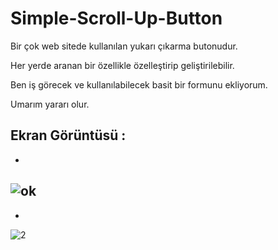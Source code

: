 # Simple-Scroll-Up-Button

Bir çok web sitede kullanılan yukarı çıkarma butonudur. 

Her yerde aranan bir özellikle özelleştirip geliştirilebilir.

Ben iş görecek ve kullanılabilecek basit bir formunu ekliyorum.

Umarım yararı olur.

Ekran Görüntüsü :
-
-
![ok](https://github.com/ErenCanKONUK/Simple-Scroll-Up-Button/assets/97176491/d427f614-32b0-450b-9e8f-f7595643ba34)
-
-
![2](https://github.com/ErenCanKONUK/Simple-Scroll-Up-Button/assets/97176491/ffd49075-b8c1-43ad-8059-f4451e341ff4)
